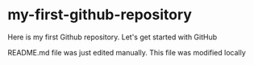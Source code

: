 # my-first-github-repository
Here is my first Github repository. Let's get started with GitHub

README.md file was just edited manually. This file was modified locally
